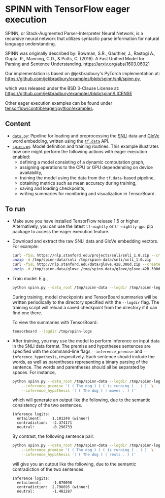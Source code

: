 # SPINN with TensorFlow eager execution

SPINN, or Stack-Augmented Parser-Interpreter Neural Network, is a recursive
neural network that utilizes syntactic parse information for natural language
understanding.

SPINN was originally described by:
Bowman, S.R., Gauthier, J., Rastogi A., Gupta, R., Manning, C.D., & Potts, C.
  (2016). A Fast Unified Model for Parsing and Sentence Understanding.
  https://arxiv.org/abs/1603.06021

Our implementation is based on @jekbradbury's PyTorch implementation at:
https://github.com/jekbradbury/examples/blob/spinn/snli/spinn.py,

which was released under the BSD 3-Clause License at:
https://github.com/jekbradbury/examples/blob/spinn/LICENSE

Other eager execution examples can be found under [tensorflow/contrib/eager/python/examples](../../../../tensorflow/contrib/eager/python/examples).

##  Content

- [`data.py`](../../../../tensorflow/contrib/eager/python/examples/spinn/data.py): Pipeline for loading and preprocessing the
   [SNLI](https://nlp.stanford.edu/projects/snli/) data and
   [GloVe](https://nlp.stanford.edu/projects/glove/) word embedding, written
   using the [`tf.data`](https://www.tensorflow.org/programmers_guide/datasets)
   API.
- [`spinn.py`](./spinn.py): Model definition and training routines.
  This example illustrates how one might perform the following actions with
  eager execution enabled:
  * defining a model consisting of a dynamic computation graph,
  * assigning operations to the CPU or GPU dependending on device availability,
  * training the model using the data from the `tf.data`-based pipeline,
  * obtaining metrics such as mean accuracy during training,
  * saving and loading checkpoints,
  * writing summaries for monitoring and visualization in TensorBoard.

## To run

- Make sure you have installed TensorFlow release 1.5 or higher. Alternatively,
  you can use the latest `tf-nightly` or `tf-nightly-gpu` pip
  package to access the eager execution feature.

- Download and extract the raw SNLI data and GloVe embedding vectors.
  For example:

  ```bash
  curl -fSsL https://nlp.stanford.edu/projects/snli/snli_1.0.zip --create-dirs -o /tmp/spinn-data/snli/snli_1.0.zip
  unzip -d /tmp/spinn-data/snli /tmp/spinn-data/snli/snli_1.0.zip
  curl -fSsL http://nlp.stanford.edu/data/glove.42B.300d.zip --create-dirs -o /tmp/spinn-data/glove/glove.42B.300d.zip
  unzip -d /tmp/spinn-data/glove /tmp/spinn-data/glove/glove.42B.300d.zip
  ```

- Train model. E.g.,

  ```bash
  python spinn.py --data_root /tmp/spinn-data --logdir /tmp/spinn-logs
  ```

  During training, model checkpoints and TensorBoard summaries will be written
  periodically to the directory specified with the `--logdir` flag.
  The training script will reload a saved checkpoint from the directory if it
  can find one there.

  To view the summaries with TensorBoard:

  ```bash
  tensorboard --logdir /tmp/spinn-logs
  ```

- After training, you may use the model to perform inference on input data in
  the SNLI data format. The premise and hypotheses sentences are specified with
  the command-line flags `--inference_premise` and `--inference_hypothesis`,
  respecitvely. Each sentence should include the words, as well as parentheses
  representing a binary parsing of the sentence. The words and parentheses
  should all be separated by spaces. For instance,

  ```bash
  python spinn.py --data_root /tmp/spinn-data --logdir /tmp/spinn-logs \
      --inference_premise '( ( The dog ) ( ( is running ) . ) )' \
      --inference_hypothesis '( ( The dog ) ( moves . ) )'
  ```

  which will generate an output like the following, due to the semantic
  consistency of the two sentences.

  ```none
  Inference logits:
    entailment:     1.101249 (winner)
    contradiction:  -2.374171
    neutral:        -0.296733
  ```

  By contrast, the following sentence pair:

  ```bash
  python spinn.py --data_root /tmp/spinn-data --logdir /tmp/spinn-logs \
      --inference_premise '( ( The dog ) ( ( is running ) . ) )' \
      --inference_hypothesis '( ( The dog ) ( rests . ) )'
  ```

  will give you an output like the following, due to the semantic
  contradiction of the two sentences.

  ```none
  Inference logits:
    entailment:     -1.070098
    contradiction:  2.798695 (winner)
    neutral:        -1.402287
  ```
